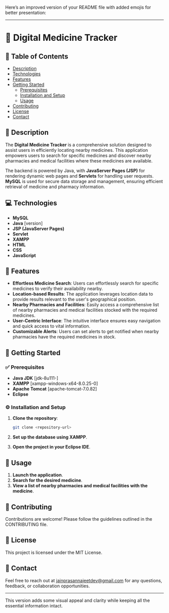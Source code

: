 Here’s an improved version of your README file with added emojis for better presentation:

---

# 💊 Digital Medicine Tracker

## 📖 Table of Contents
- [Description](#description)
- [Technologies](#technologies)
- [Features](#features)
- [Getting Started](#getting-started)
  - [Prerequisites](#prerequisites)
  - [Installation and Setup](#installation-and-setup)
  - [Usage](#usage)
- [Contributing](#contributing)
- [License](#license)
- [Contact](#contact)

## 📝 Description
The **Digital Medicine Tracker** is a comprehensive solution designed to assist users in efficiently locating nearby medicines. This application empowers users to search for specific medicines and discover nearby pharmacies and medical facilities where these medicines are available.

The backend is powered by Java, with **JavaServer Pages (JSP)** for rendering dynamic web pages and **Servlets** for handling user requests. **MySQL** is used for secure data storage and management, ensuring efficient retrieval of medicine and pharmacy information.

## 💻 Technologies
- **MySQL**
- **Java** [version]
- **JSP (JavaServer Pages)**
- **Servlet**
- **XAMPP**
- **HTML**
- **CSS**
- **JavaScript**

## 🌟 Features
- **Effortless Medicine Search**: Users can effortlessly search for specific medicines to verify their availability nearby.
- **Location-based Results**: The application leverages location data to provide results relevant to the user's geographical position.
- **Nearby Pharmacies and Facilities**: Easily access a comprehensive list of nearby pharmacies and medical facilities stocked with the required medicines.
- **User-Centric Interface**: The intuitive interface ensures easy navigation and quick access to vital information.
- **Customizable Alerts**: Users can set alerts to get notified when nearby pharmacies have the required medicines in stock.

## 🚀 Getting Started

### ✅ Prerequisites
- **Java JDK** [jdk-8u111-]
- **XAMPP** [xampp-windows-x64-8.0.25-0]
- **Apache Tomcat** [apache-tomcat-7.0.82]
- **Eclipse**

### ⚙️ Installation and Setup
1. **Clone the repository**:
    ```bash
    git clone <repository-url>
    ```

2. **Set up the database using XAMPP**.

3. **Open the project in your Eclipse IDE**.

## 📂 Usage
1. **Launch the application**.
2. **Search for the desired medicine**.
3. **View a list of nearby pharmacies and medical facilities with the medicine**.

## 🤝 Contributing
Contributions are welcome! Please follow the guidelines outlined in the CONTRIBUTING file.

## 📄 License
This project is licensed under the MIT License.

## 📧 Contact
Feel free to reach out at [jainprasannajeetdev@gmail.com](mailto:jainprasannajeetdev@gmail.com) for any questions, feedback, or collaboration opportunities.

---

This version adds some visual appeal and clarity while keeping all the essential information intact.
